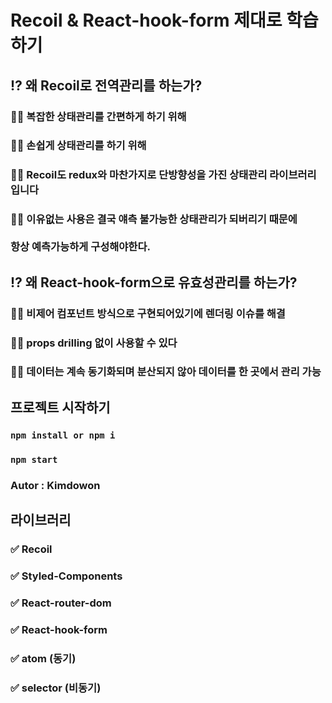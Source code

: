 # Recoil & React-hook-form 제대로 학습하기

## ⁉️ 왜 Recoil로 전역관리를 하는가?
### 👨‍💻 복잡한 상태관리를 간편하게 하기 위해
### 👨‍💻 손쉽게 상태관리를 하기 위해
### 👨‍💻 Recoil도 redux와 마찬가지로 단방향성을 가진 상태관리 라이브러리 입니다
### 👨‍💻 이유없는 사용은 결국 얘측 불가능한 상태관리가 되버리기 때문에 <br/><br/>항상 예측가능하게 구성해야한다.

## ⁉️ 왜 React-hook-form으로 유효성관리를 하는가?
### 👨‍💻 비제어 컴포넌트 방식으로 구현되어있기에 렌더링 이슈를 해결
### 👨‍💻 props drilling 없이 사용할 수 있다
### 👨‍💻 데이터는 계속 동기화되며 분산되지 않아 데이터를 한 곳에서 관리 가능

## 프로젝트 시작하기
### `npm install or npm i`
### `npm start`

### Autor : Kimdowon

## 라이브러리

### ✅ Recoil
### ✅ Styled-Components
### ✅ React-router-dom
### ✅ React-hook-form

### ✅ atom (동기)
### ✅ selector (비동기)
